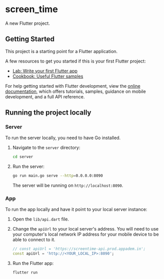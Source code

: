 # screen_time

A new Flutter project.

## Getting Started

This project is a starting point for a Flutter application.

A few resources to get you started if this is your first Flutter project:

- [Lab: Write your first Flutter app](https://docs.flutter.dev/get-started/codelab)
- [Cookbook: Useful Flutter samples](https://docs.flutter.dev/cookbook)

For help getting started with Flutter development, view the
[online documentation](https://docs.flutter.dev/), which offers tutorials,
samples, guidance on mobile development, and a full API reference.

## Running the project locally

### Server

To run the server locally, you need to have Go installed.

1.  Navigate to the `server` directory:
    ```bash
    cd server
    ```
2.  Run the server:
    ```bash
    go run main.go serve --http=0.0.0.0:8090
    ```
    The server will be running on `http://localhost:8090`.

### App

To run the app locally and have it point to your local server instance:

1.  Open the `lib/api.dart` file.
2.  Change the `apiUrl` to your local server's address. You will need to use your computer's local network IP address for your mobile device to be able to connect to it.

    ```dart
    // const apiUrl = 'https://screentime-api.prod.appadem.in';
    const apiUrl = 'http://<YOUR_LOCAL_IP>:8090';
    ```
3.  Run the Flutter app:
    ```bash
    flutter run
    ```
